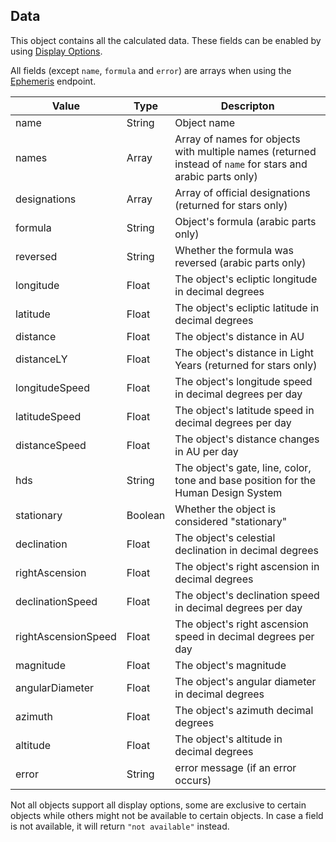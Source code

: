 ## Data

This object contains all the calculated data. These fields can be enabled by using [Display Options](parameters_display.md).

All fields (except `name`, `formula` and `error`) are arrays when using the [Ephemeris](endpoints_ephemeris.md) endpoint.

| Value | Type | Descripton |
|---|---|---|
| name | String | Object name |
| names | Array | Array of names for objects with multiple names (returned instead of `name` for stars and arabic parts only) |
| designations | Array | Array of official designations (returned for stars only) |
| formula | String | Object's formula (arabic parts only) |
| reversed | String | Whether the formula was reversed (arabic parts only) |
| longitude | Float | The object's ecliptic longitude in decimal degrees |
| latitude | Float | The object's ecliptic latitude in decimal degrees |
| distance | Float | The object's distance in AU |
| distanceLY | Float | The object's distance in Light Years (returned for stars only) |
| longitudeSpeed | Float | The object's longitude speed in decimal degrees per day |
| latitudeSpeed | Float | The object's latitude speed in decimal degrees per day |
| distanceSpeed | Float | The object's distance changes in AU per day |
| hds | String | The object's gate, line, color, tone and base position for the Human Design System |
| stationary | Boolean | Whether the object is considered "stationary" |
| declination | Float | The object's celestial declination in decimal degrees |
| rightAscension | Float | The object's right ascension in decimal degrees |
| declinationSpeed | Float | The object's declination speed in decimal degrees per day |
| rightAscensionSpeed | Float | The object's right ascension speed in decimal degrees per day |
| magnitude | Float | The object's magnitude |
| angularDiameter | Float | The object's angular diameter in decimal degrees |
| azimuth | Float | The object's azimuth decimal degrees |
| altitude | Float | The object's altitude in decimal degrees |
| error | String | error message (if an error occurs) |

Not all objects support all display options, some are exclusive to certain objects while others might not be available to certain objects. In case a field is not available, it will return `"not available"` instead.

<br>